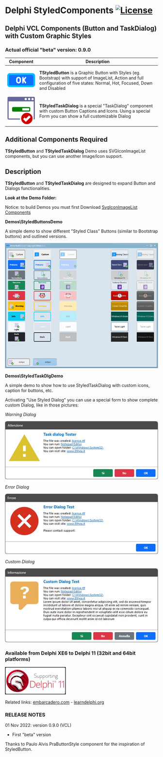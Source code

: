 # Delphi StyledComponents [![License](https://img.shields.io/badge/License-Apache%202.0-yellowgreen.svg)](https://opensource.org/licenses/Apache-2.0)

## Delphi VCL Components (Button and TaskDialog) with Custom Graphic Styles

### Actual official "beta" version: 0.9.0

| Component | Description |
| - | - |
| ![OK_BUTTON_128.png](./Images/OK_BUTTON_128.png) | **TStyledButton** is a Graphic Button with Styles (eg. Bootstrap) with support of ImageList, Action and full configuration of five states: Normal, Hot, Focused, Down and Disabled|
| ![StyledTaskDialog_128.png](./Images/StyledTaskDialog_128.png) | **TStyledTaskDialog** is a special "TaskDialog" component with custom Button Captions and Icons. Using a special Form you can show a full customizable Dialog |

## Additional Components Required ##

**TStyledButton** and **TStyledTaskDialog** Demo uses SVGIconImageList components, but you can use another Image/Icon support.

## Description ##

**TStyledButton** and **TStyledTaskDialog** are designed to expand Button and Dialogs functionalities.

**Look at the Demo Folder:**

Notice: to build Demos you must first Download [SvgIconImageList Components](https://github.com/EtheaDev/SVGIconImageList)

**Demos\StyledButtonsDemo**

A simple demo to show different "Styled Class" Buttons (similar to Bootstrap buttons) and outlined versions.

![StyledButtonDemo.jpg](./Images/StyledButtonDemo.jpg)

**Demos\StyledTaskDlgDemo**

A simple demo to show how to use StyledTaskDialog with custom icons, caption for buttons, etc.

Activating "Use Styled Dialog" you can use a special form to show complete custom Dialog, like in those pictures:

*Warning Dialog*

![StyledButtonDemo.jpg](./Images/WarningDialog.jpg)

*Error Dialog*

![StyledButtonDemo.jpg](./Images/ErrorDialog.jpg)

*Custom Dialog*

![StyledButtonDemo.jpg](./Images/CustomDialog.jpg)

### Available from Delphi XE6 to Delphi 11 (32bit and 64bit platforms)

![Delphi 11 Alexandria Support](./Images/SupportingDelphi.jpg)

Related links: [embarcadero.com](https://www.embarcadero.com) - [learndelphi.org](https://learndelphi.org)

### RELEASE NOTES

01 Nov 2022: version 0.9.0 (VCL)
- First "beta" version

Thanks to Paulo Alvis PraButtonStyle component for the inspiration of StyledButton.

